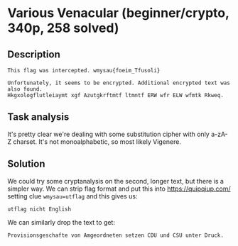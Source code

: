 # Various Venacular (beginner/crypto, 340p, 258 solved)

## Description

```
This flag was intercepted. wmysau{foeim_Tfusoli}

Unfortunately, it seems to be encrypted. Additional encrypted text was also found.
Hkgxologflutleiaymt xgf Azutgkrftmtf ltmntf ERW wfr ELW wfmtk Rkweq.
```


## Task analysis

It's pretty clear we're dealing with some substitution cipher with only a-zA-Z charset.
It's not monoalphabetic, so most likely Vigenere.


## Solution

We could try some cryptanalysis on the second, longer text, but there is a simpler way.
We can strip flag format and put this into https://quipqiup.com/ setting clue `wmysau=utflag` and this gives us:

`utflag nicht English`

We can similarly drop the text to get:

`Provisionsgeschafte von Amgeordneten setzen CDU und CSU unter Druck.`

